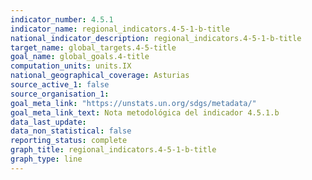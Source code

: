 ```yaml
---
indicator_number: 4.5.1
indicator_name: regional_indicators.4-5-1-b-title
national_indicator_description: regional_indicators.4-5-1-b-title
target_name: global_targets.4-5-title
goal_name: global_goals.4-title
computation_units: units.IX
national_geographical_coverage: Asturias
source_active_1: false
source_organisation_1:  
goal_meta_link: "https://unstats.un.org/sdgs/metadata/"
goal_meta_link_text: Nota metodológica del indicador 4.5.1.b
data_last_update:  
data_non_statistical: false
reporting_status: complete
graph_title: regional_indicators.4-5-1-b-title
graph_type: line
---
```

